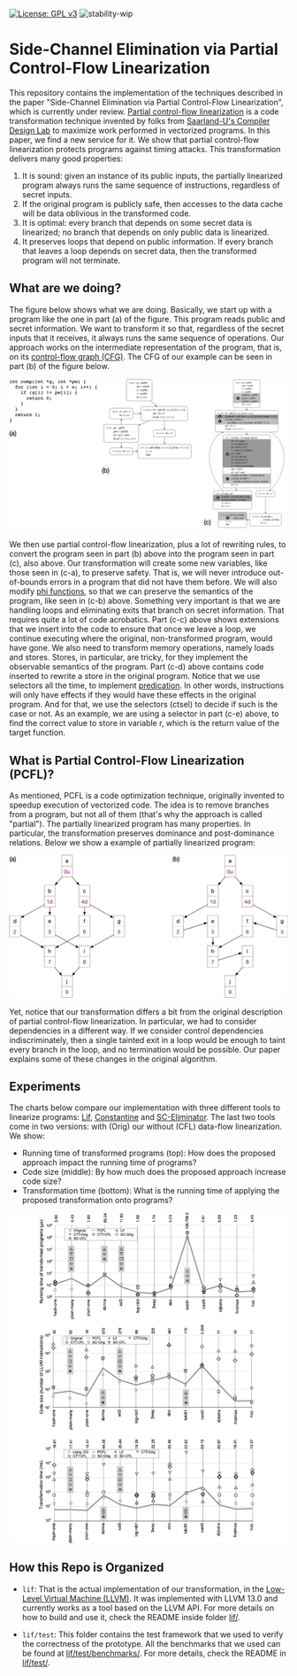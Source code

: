 [![License: GPL v3](https://img.shields.io/badge/License-GPLv3-blue.svg)](https://www.gnu.org/licenses/gpl-3.0)
![stability-wip](https://img.shields.io/badge/stability-work_in_progress-lightgrey.svg)

# Side-Channel Elimination via Partial Control-Flow Linearization

This repository contains the implementation of the techniques
described in the paper "Side-Channel Elimination via Partial Control-Flow Linearization", 
which is currently under review. [Partial
control-flow linearization](https://dl.acm.org/doi/abs/10.1145/3296979.3192413)
is a code transformation technique invented by folks from
[Saarland-U's Compiler Design Lab](http://www.cdl.uni-saarland.de/) to
maximize work performed in vectorized programs. In this paper, we find
a new service for it. We show that partial control-flow linearization
protects programs against timing attacks. This transformation delivers
many good properties:

1. It is sound: given an instance of its public inputs, the partially
linearized program always runs the same sequence of instructions,
regardless of secret inputs.
2. If the original program is publicly safe, then accesses to the data
cache will be data oblivious in the transformed code.
3. It is optimal: every branch that depends on some secret data is
linearized; no branch that depends on only public data is linearized.
4. It preserves loops that depend on public information. If every
branch that leaves a loop depends on secret data, then the transformed
program will not terminate.

## What are we doing?

The figure below shows what we are doing. Basically, we start up with
a program like the one in part (a) of the figure. This program reads
public and secret information. We want to transform it so that,
regardless of the secret inputs that it receives, it always runs the
same sequence of operations. Our approach works on the intermediate
representation of the program, that is, on its [control-flow graph
(CFG)](https://en.wikipedia.org/wiki/Control-flow_graph). The CFG of
our example can be seen in part (b) of the figure below.

![The proposed transformation](images/PosterPicture.png)

We then use partial control-flow linearization, plus a lot of
rewriting rules, to convert the program seen in part (b) above into
the program seen in part (c), also above. Our transformation will
create some new variables, like those seen in (c-a), to preserve
safety. That is, we will never introduce out-of-bounds errors in a
program that did not have them before. We will also modify [phi
functions](https://en.wikipedia.org/wiki/Static_single_assignment_form),
so that we can preserve the semantics of the program, like seen in
(c-b) above. Something very important is that we are handling loops
and eliminating exits that branch on secret information. That requires
quite a lot of code acrobatics. Part (c-c) above shows extensions that
we insert into the code to ensure that once we leave a loop, we
continue executing where the original, non-transformed program, would
have gone. We also need to transform memory operations, namely loads
and stores. Stores, in particular, are tricky, for they implement the
observable semantics of the program. Part (c-d) above contains code
inserted to rewrite a store in the original program. Notice that we
use selectors all the time, to implement
[predication](https://en.wikipedia.org/wiki/Predication_(computer_architecture)).
In other words, instructions will only have effects if they would have
these effects in the original program. And for that, we use the
selectors (ctsel) to decide if such is the case or not. As an example,
we are using a selector in part (c-e) above, to find the correct value
to store in variable r, which is the return value of the target
function.

## What is Partial Control-Flow Linearization (PCFL)?

As mentioned, PCFL is a code optimization technique, originally
invented to speedup execution of vectorized code. The idea is to
remove branches from a program, but not all of them (that's why the
approach is called "partial"). The partially linearized program has
many properties. In particular, the transformation preserves dominance
and post-dominance relations. Below we show a example of partially
linearized program:

![Example of linearization](images/PCFL.png)

Yet, notice that our transformation differs a bit from the original
description of partial control-flow linearization. In particular, we
had to consider dependencies in a different way. If we consider
control dependencies indiscriminately, then a single tainted exit in a
loop would be enough to taint every branch in the loop, and no
termination would be possible. Our paper explains some of these
changes in the original algorithm.

## Experiments

The charts below compare our implementation with three different tools
to linearize programs: [Lif](https://github.com/lac-dcc/lif), [Constantine](https://github.com/pietroborrello/constantine) and [SC-Eliminator](https://bitbucket.org/mengwu/timingsyn). The last two tools come in two versions: with (Orig) our without (CFL) data-flow linearization. We show:

* Running time of transformed programs (top): How does the proposed
  approach impact the running time of programs?
* Code size (middle): By how much does the proposed approach increase code
  size?
* Transformation time (bottom): What is the running time of applying the
  proposed transformation onto programs?

![Experiments](images/SummaryCharts.png)

## How this Repo is Organized

* `lif`: That is the actual implementation of our transformation,
in the [Low-Level Virtual Machine (LLVM)](https://llvm.org/). It
was implemented with LLVM 13.0 and currently works as a tool based
on the LLVM API. For more details on how to build and use it, 
check the README inside folder [lif/](lif/).

* `lif/test`: This folder contains the test framework that we used
to verify the correctness of the prototype. All the benchmarks that
we used can be found at [lif/test/benchmarks/](lif/test/benchmarks/). For more details, check
the README in [lif/test/](lif/test/).
